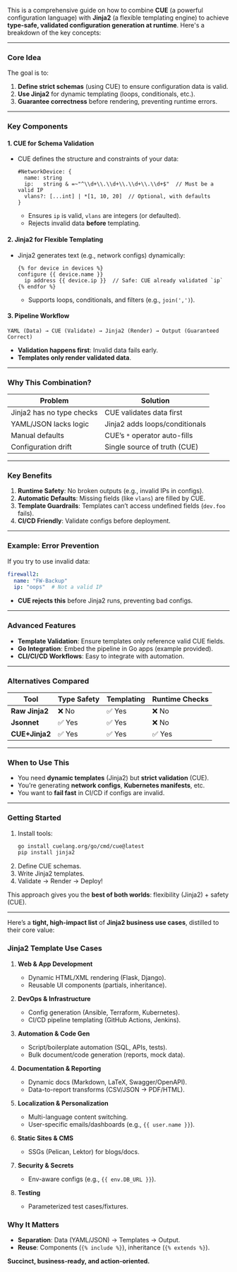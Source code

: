 This is a comprehensive guide on how to combine **CUE** (a powerful configuration language) with **Jinja2** (a flexible templating engine) to achieve **type-safe, validated configuration generation at runtime**. Here's a breakdown of the key concepts:

---

### **Core Idea**
The goal is to:
1. **Define strict schemas** (using CUE) to ensure configuration data is valid.
2. **Use Jinja2** for dynamic templating (loops, conditionals, etc.).
3. **Guarantee correctness** before rendering, preventing runtime errors.

---

### **Key Components**
#### 1. **CUE for Schema Validation**
- CUE defines the structure and constraints of your data:
  ```cue
  #NetworkDevice: {
    name: string
    ip:   string & =~"^\\d+\\.\\d+\\.\\d+\\.\\d+$"  // Must be a valid IP
    vlans?: [...int] | *[1, 10, 20]  // Optional, with defaults
  }
  ```
  - Ensures `ip` is valid, `vlans` are integers (or defaulted).
  - Rejects invalid data **before** templating.

#### 2. **Jinja2 for Flexible Templating**
- Jinja2 generates text (e.g., network configs) dynamically:
  ```jinja2
  {% for device in devices %}
  configure {{ device.name }}
    ip address {{ device.ip }}  // Safe: CUE already validated `ip`
  {% endfor %}
  ```
  - Supports loops, conditionals, and filters (e.g., `join(',')`).

#### 3. **Pipeline Workflow**
  ```
  YAML (Data) → CUE (Validate) → Jinja2 (Render) → Output (Guaranteed Correct)
  ```
  - **Validation happens first**: Invalid data fails early.
  - **Templates only render validated data**.

---

### **Why This Combination?**
| Problem               | Solution                          |
|-----------------------|-----------------------------------|
| Jinja2 has no type checks | CUE validates data first         |
| YAML/JSON lacks logic  | Jinja2 adds loops/conditionals   |
| Manual defaults        | CUE’s `*` operator auto-fills    |
| Configuration drift    | Single source of truth (CUE)     |

---

### **Key Benefits**
1. **Runtime Safety**: No broken outputs (e.g., invalid IPs in configs).
2. **Automatic Defaults**: Missing fields (like `vlans`) are filled by CUE.
3. **Template Guardrails**: Templates can’t access undefined fields (`dev.foo` fails).
4. **CI/CD Friendly**: Validate configs before deployment.

---

### **Example: Error Prevention**
If you try to use invalid data:
```yaml
firewall2:
  name: "FW-Backup"
  ip: "oops"  # Not a valid IP
```
- **CUE rejects this** before Jinja2 runs, preventing bad configs.

---

### **Advanced Features**
- **Template Validation**: Ensure templates only reference valid CUE fields.
- **Go Integration**: Embed the pipeline in Go apps (example provided).
- **CLI/CI/CD Workflows**: Easy to integrate with automation.

---

### **Alternatives Compared**
| Tool          | Type Safety | Templating | Runtime Checks |
|---------------|------------|------------|----------------|
| **Raw Jinja2** | ❌ No      | ✅ Yes      | ❌ No           |
| **Jsonnet**   | ✅ Yes      | ✅ Yes      | ❌ No           |
| **CUE+Jinja2**| ✅ Yes      | ✅ Yes      | ✅ Yes          |

---

### **When to Use This**
- You need **dynamic templates** (Jinja2) but **strict validation** (CUE).
- You’re generating **network configs**, **Kubernetes manifests**, etc.
- You want to **fail fast** in CI/CD if configs are invalid.

---

### **Getting Started**
1. Install tools:
   ```bash
   go install cuelang.org/go/cmd/cue@latest
   pip install jinja2
   ```
2. Define CUE schemas.
3. Write Jinja2 templates.
4. Validate → Render → Deploy!

This approach gives you the **best of both worlds**: flexibility (Jinja2) + safety (CUE).

---

Here’s a **tight, high-impact list** of **Jinja2 business use cases**, distilled to their core value:  

### **Jinja2 Template Use Cases**  
1. **Web & App Development**  
   - Dynamic HTML/XML rendering (Flask, Django).  
   - Reusable UI components (partials, inheritance).  

2. **DevOps & Infrastructure**  
   - Config generation (Ansible, Terraform, Kubernetes).  
   - CI/CD pipeline templating (GitHub Actions, Jenkins).  

3. **Automation & Code Gen**  
   - Script/boilerplate automation (SQL, APIs, tests).  
   - Bulk document/code generation (reports, mock data).  

4. **Documentation & Reporting**  
   - Dynamic docs (Markdown, LaTeX, Swagger/OpenAPI).  
   - Data-to-report transforms (CSV/JSON → PDF/HTML).  

5. **Localization & Personalization**  
   - Multi-language content switching.  
   - User-specific emails/dashboards (e.g., `{{ user.name }}`).  

6. **Static Sites & CMS**  
   - SSGs (Pelican, Lektor) for blogs/docs.  

7. **Security & Secrets**  
   - Env-aware configs (e.g., `{{ env.DB_URL }}`).  

8. **Testing**  
   - Parameterized test cases/fixtures.  

### **Why It Matters**  
- **Separation**: Data (YAML/JSON) → Templates → Output.  
- **Reuse**: Components (`{% include %}`), inheritance (`{% extends %}`).  

**Succinct, business-ready, and action-oriented.**
